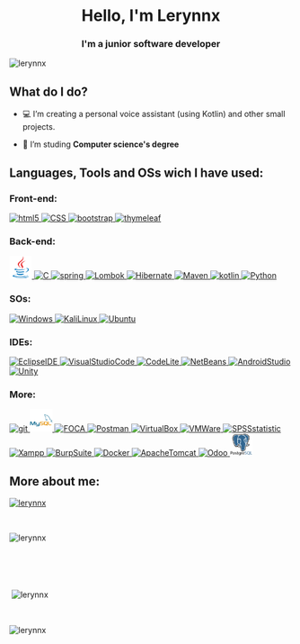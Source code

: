 <h1 align="center">Hello, I'm Lerynnx</h1>
<h3 align="center">I'm a junior software developer</h3>

<p align="left"> <img src="https://komarev.com/ghpvc/?username=lerynnx&label=Profile%20views&color=0e75b6&style=flat" alt="lerynnx" /> </p>

<h2>What do I do?</h2>

- 💻 I’m creating a personal voice assistant (using Kotlin) and other small projects.

- 🌱 I’m studing **Computer science's degree**

<h2 align="left">Languages, Tools and OSs wich I have used:</h2>

<h3>Front-end:</h3>
<p align="left">
  <a href="https://www.w3.org/html/" target="_blank" rel="noreferrer">
    <img src="https://www.vectorlogo.zone/logos/w3_html5/w3_html5-icon.svg" alt="html5" width="40" height="40"/>
  </a>
  <a href="https://www.w3.org/css/" target="_blank" rel="noreferrer">
    <img src="https://www.vectorlogo.zone/logos/w3_css/w3_css-icon.svg" alt="CSS" width="40" height="40"/>
  </a>
  <a href="https://getbootstrap.com" target="_blank" rel="noreferrer">
    <img src="https://www.vectorlogo.zone/logos/getbootstrap/getbootstrap-icon.svg" alt="bootstrap" width="40" height="40"/>
  </a>
  <a href="https://www.thymeleaf.org" target="_blank" rel="noreferrer">
    <img src="https://github.com/gilbarbara/logos/blob/main/logos/thymeleaf-icon.svg" alt="thymeleaf" width="40" height="40"/>
  </a>
</p>

<h3>Back-end:</h3>
<p align="left">
  <a href="https://www.java.com" target="_blank" rel="noreferrer">
    <img src="https://raw.githubusercontent.com/devicons/devicon/master/icons/java/java-original.svg" alt="java" width="40" height="40"/>
  </a>
  <a href="https://www.w3schools.com/c/c_intro.php" target="_blank" rel="noreferrer">
    <img src="https://upload.wikimedia.org/wikipedia/commons/thumb/1/18/C_Programming_Language.svg/1853px-C_Programming_Language.svg.png" alt="C" width="40" height="40"/>
  </a>
  <a href="https://spring.io/" target="_blank" rel="noreferrer">
    <img src="https://www.vectorlogo.zone/logos/springio/springio-icon.svg" alt="spring" width="40" height="40"/>
  </a>
  <a href="https://projectlombok.org" target="_blank" rel="noreferrer">
    <img src="https://miro.medium.com/v2/resize:fit:490/1*pDXWRTleqr39P7O43glCcQ.jpeg" alt="Lombok" width="40" height="40"/>
  </a>
  <a href="https://hibernate.org/" target="_blank" rel="noreferrer">
    <img src="https://www.vectorlogo.zone/logos/hibernate/hibernate-icon.svg" alt="Hibernate" width="40" height="40"/>
  </a>
  <a href="https://maven.apache.org/" target="_blank" rel="noreferrer">
    <img src="https://www.vectorlogo.zone/logos/apache_maven/apache_maven-icon.svg" alt="Maven" width="40" height="40"/>
  </a>
  <a href="https://kotlinlang.org" target="_blank" rel="noreferrer">
    <img src="https://www.vectorlogo.zone/logos/kotlinlang/kotlinlang-icon.svg" alt="kotlin" width="40" height="40"/>
  </a>
  <a href="https://www.python.org/" target="_blank" rel="noreferrer">
    <img src="https://www.vectorlogo.zone/logos/python/python-icon.svg" alt="Python" width="40" height="40"/>
  </a>
</p>

<h3>SOs:</h3>
<p align="left">
  <a href="https://www.microsoft.com/en-en/windows" target="_blank" rel="noreferrer">
    <img src="https://logospng.org/download/windows-11/logo-windows-11-icon-1024.png" alt="Windows" width="40" height="40"/>
  </a>
  <a href="https://www.kali.org/" target="_blank" rel="noreferrer">
    <img src="https://www.freelogovectors.net/wp-content/uploads/2021/12/kali-logo-freelogovectors.net_.png" alt="KaliLinux" width="40" height="40"/>
  </a>
  <a href="https://ubuntu.com" target="_blank" rel="noreferrer">
    <img src="https://www.vectorlogo.zone/logos/ubuntu/ubuntu-icon.svg" alt="Ubuntu" width="40" height="40"/>
  </a>
</p>


<h3>IDEs:</h3>
<p align="left">
  <a href="https://eclipseide.org/" target="_blank" rel="noreferrer">
    <img src="https://www.nicepng.com/png/full/264-2648074_eclipse-logo-png-transparent-eclipse-ide.png" alt="EclipseIDE" width="40" height="40"/>
  </a>
  <a href="https://code.visualstudio.com/" target="_blank" rel="noreferrer">
    <img src="https://upload.vectorlogo.zone/logos/visualstudio_code/images/0aea25bb-27bb-427f-8d65-f999bf0cba67.svg" alt="VisualStudioCode" width="40" height="40"/>
  </a>
  <a href="https://codelite.org/" target="_blank" rel="noreferrer">
    <img src="https://github.com/eranif/codelite/blob/master/art/codelite-logo-no-bg.png" alt="CodeLite" width="40" height="40"/>
  </a>
  <a href="https://netbeans.apache.org/front/main/index.html" target="_blank" rel="noreferrer">
    <img src="https://github.com/vinceliuice/Fluent-icon-theme/blob/master/src/scalable/apps/netbeans.svg" alt="NetBeans" width="40" height="40"/>
  </a>
  <a href="https://developer.android.com/studio" target="_blank" rel="noreferrer">
    <img src="https://seeklogo.com/images/A/android-studio-logo-1EE788C6EC-seeklogo.com.png" alt="AndroidStudio" width="40" height="40"/>
  </a>
  <a href="https://unity.com/" target="_blank" rel="noreferrer">
    <img src="https://upload.vectorlogo.zone/logos/unity3d/images/33965117-e670-4b9a-88ef-084ee868bbf8.svg" alt="Unity" width="40" height="40"/>
  </a>
</p>

<h3>More:</h3>
<p align="left">
  <a href="https://git-scm.com/" target="_blank" rel="noreferrer">
    <img src="https://www.vectorlogo.zone/logos/git-scm/git-scm-icon.svg" alt="git" width="40" height="40"/>
  </a>
  <a href="https://www.mysql.com/" target="_blank" rel="noreferrer">
    <img src="https://raw.githubusercontent.com/devicons/devicon/master/icons/mysql/mysql-original-wordmark.svg" alt="MySQL" width="40" height="40"/>
  </a>
  <a href="https://cybersecuritycloud.telefonicatech.com/en/innovation-labs/innovation-technologies/foca" target="_blank" rel="noreferrer">
    <img src="https://raw.githubusercontent.com/ElevenPaths/FOCA/refs/heads/master/FOCA/Icons/Logo_interfaz.ico" alt="FOCA" width="50" height="45"/>
  </a>
  <a href="https://postman.com" target="_blank" rel="noreferrer">
    <img src="https://www.vectorlogo.zone/logos/getpostman/getpostman-icon.svg" alt="Postman" width="40" height="40"/>
  </a>
  <a href="https://www.virtualbox.org/" target="_blank" rel="noreferrer">
    <img src="https://www.vectorlogo.zone/logos/virtualbox/virtualbox-icon.svg" alt="VirtualBox" width="40" height="40"/>
  </a>
  <a href="https://www.vmware.com/" target="_blank" rel="noreferrer">
    <img src="https://github.com/vinceliuice/Fluent-icon-theme/blob/master/src/scalable/apps/vmware-player.svg" alt="VMWare" width="40" height="40"/>
  </a>
  <a href="https://www.ibm.com/en-en/products/spss-statistics" target="_blank" rel="noreferrer">
    <img src="https://www.liblogo.com/img-logo/sp6888da88-spss-logo-download-hd-ibm-spss-statistics-logo-ibm-spss-statistics-25.png" alt="SPSSstatistic" width="40" height="40"/>
  </a>
  <a href="https://www.apachefriends.org/en/index.html" target="_blank" rel="noreferrer">
    <img src="https://static-00.iconduck.com/assets.00/xampp-icon-512x506-o2hpws0t.png" alt="Xampp" width="40" height="40"/>
  </a>
  <a href="https://portswigger.net/burp" target="_blank" rel="noreferrer">
    <img src="https://downloadlynet.ir/wp-content/uploads/2023/10/Burp-Suite-Professional.png" alt="BurpSuite" width="40" height="40"/>
  </a>
  <a href="https://www.docker.com/" target="_blank" rel="noreferrer">
    <img src="https://www.vectorlogo.zone/logos/docker/docker-tile.svg" alt="Docker" width="40" height="40"/>
  </a>
  <a href="https://tomcat.apache.org/" target="_blank" rel="noreferrer">
    <img src="https://www.vectorlogo.zone/logos/apache_tomcat/apache_tomcat-icon.svg" alt="ApacheTomcat" width="40" height="40"/>
  </a>
  <a href="https://www.odoo.com" target="_blank" rel="noreferrer">
    <img src="https://github.com/dochne/wappalyzer/blob/main/src/images/icons/Odoo.svg" alt="Odoo" width="40" height="40"/>
  </a>
  <a href="https://www.postgresql.org" target="_blank" rel="noreferrer">
    <img src="https://raw.githubusercontent.com/devicons/devicon/master/icons/postgresql/postgresql-original-wordmark.svg" alt="PostgreSQL" width="40" height="40"/>
  </a>
</p>

<h2>More about me: </h2>

<p align="left"> <a href="https://github.com/ryo-ma/github-profile-trophy"><img src="https://github-profile-trophy.vercel.app/?username=lerynnx&theme=onedark" alt="lerynnx" /></a> </p>
<br/>
<p><img align="left" src="https://github-readme-stats.vercel.app/api/top-langs?username=lerynnx&theme=onedark&show_icons=true&locale=en&layout=compact" alt="lerynnx" /></p>
<br/><br/><br/><br/><br/>
<p>&nbsp;<img align="center" src="https://github-readme-stats.vercel.app/api?username=lerynnx&theme=onedark&show_icons=true&locale=en" alt="lerynnx" /></p>
<br/>
<p><img align="center" src="https://github-readme-streak-stats.herokuapp.com/?user=lerynnx&theme=onedark" alt="lerynnx" /></p>
